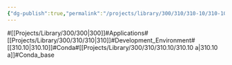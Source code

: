 ```yaml
---
{"dg-publish":true,"permalink":"/projects/library/300/310/310-10/310-10-a/","noteIcon":"0","created":"2024-03-07T10:27:36.004+09:00","updated":"2024-03-09T18:36:46.746+09:00"}
---
```


#[[Projects/Library/300/300\|300]]#Applications#[[Projects/Library/300/310/310\|310]]#Development_Environment#[[310.10\|310.10]]#Conda#[[Projects/Library/300/310/310.10/310.10 a\|310.10 a]]#Conda_base